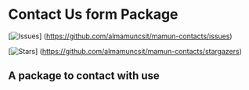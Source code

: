 # Contact Us form Package

[![Issues](https://img.shields.io/github/issues/almamuncsit/mamun-contacts.svg?style=flat-square)]
(https://github.com/almamuncsit/mamun-contacts/issues)

[![Stars](https://img.shields.io/github/stars/almamuncsit/mamun-contacts.svg?style=flat-square)]
(https://github.com/almamuncsit/mamun-contacts/stargazers)

## A package to contact with use